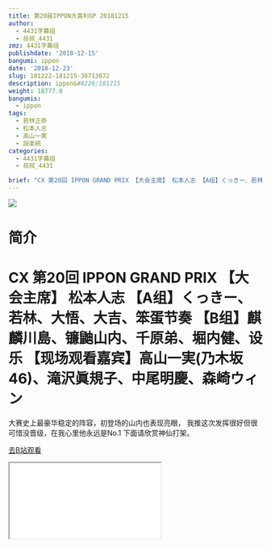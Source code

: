 ```yaml
---
title: 第20届IPPON大喜利GP 20181215
author:
  - 4431字幕组
  - 叔叔_4431
zmz: 4431字幕组
publishdate: '2018-12-15'
bangumi: ippon
date: '2018-12-23'
slug: 181222-181215-38713072
description: ippon&#8226;181215
weight: 18777.0
bangumis:
  - ippon
tags:
  - 若林正恭
  - 松本人志
  - 高山一実
  - 設楽統
categories:
  - 4431字幕组
  - 叔叔_4431

brief: "CX 第20回 IPPON GRAND PRIX 【大会主席】 松本人志 【A组】くっきー、若林、大悟、大吉、笨蛋节奏 【B组】麒麟川島、镰鼬山内、千原弟、堀内健、设乐 【现场观看嘉宾】高山一実(乃木坂46)、滝沢眞規子、中尾明慶、森崎ウィン ============================= 大赛史上最豪华稳定的阵容，初登场的山内也表现亮眼， 我推这次发挥很好但很可惜没晋级，在我心里他永远是No.1 下面请欣赏神仙打架。"
---
```

![](https://i.imgur.com/X1t7jET.jpg)
# 简介  
CX 第20回 IPPON GRAND PRIX
【大会主席】 松本人志 
【A组】くっきー、若林、大悟、大吉、笨蛋节奏
【B组】麒麟川島、镰鼬山内、千原弟、堀内健、设乐
【现场观看嘉宾】高山一実(乃木坂46)、滝沢眞規子、中尾明慶、森崎ウィン
=============================
大赛史上最豪华稳定的阵容，初登场的山内也表现亮眼，
我推这次发挥很好但很可惜没晋级，在我心里他永远是No.1
下面请欣赏神仙打架。  

[去B站观看](https://www.bilibili.com/video/av38713072/)
<div class ="resp-container"><iframe class="testiframe" src="//player.bilibili.com/player.html?aid=38713072"", scrolling="no", allowfullscreen="true" > </iframe></div> 
